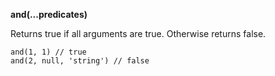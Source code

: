 **and(...predicates)**

Returns true if all arguments are true. Otherwise returns false.

    and(1, 1) // true
    and(2, null, 'string') // false